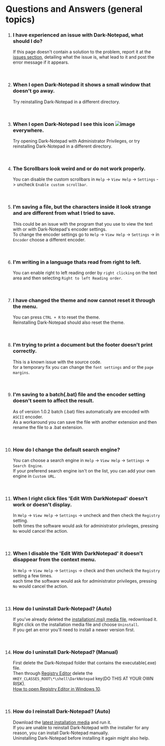 # Questions and Answers (general topics)

1. ### I have experienced an issue with Dark-Notepad, what should I do?
   If this page doesn't contain a solution to the problem, report it at the [issues section](https://github.com/000Daniel/Dark-Notepad/issues), detailing what the issue is, what lead to it and post the error message if it appears.
   
   <br/>
2. ### When I open Dark-Notepad it shows a small window that doesn't go away.
   Try reinstalling Dark-Notepad in a different directory.
   
   <br/>
3. ### When I open Dark-Notepad I see this icon ![image](https://user-images.githubusercontent.com/90350173/197747308-be29df90-9a3f-4d61-983e-a194f1faf28a.png) everywhere. 
   Try opening Dark-Notepad with Administrator Privileges, or try reinstalling Dark-Notepad in a different directory.
      
   <br/>
4. ### The Scrollbars look weird and or do not work properly.
   You can disable the custom scrollbars in `Help` -> `View Help` -> `Settings` -> uncheck `Enable custom scrollbar`.
         
   <br/>
5. ### I'm saving a file, but the characters inside it look strange and are different from what I tried to save.
   This could be an issue with the program that you use to view the text with or with Dark-Notepad's encoder settings. <br/>
   To change the encoder settings go to `Help` -> `View Help` -> `Settings` -> in `Encoder` choose a different encoder.
         
   <br/>
6. ### I'm writing in a language thats read from right to left.
   You can enable right to left reading order by `right clicking` on the text area and then selecting `Right to left Reading order`.
         
   <br/>
7. ### I have changed the theme and now cannot reset it through the menu.
   You can press `CTRL + R` to reset the theme. <br/>
   Reinstalling Dark-Notepad should also reset the theme.
   
   <br/>
8. ### I'm trying to print a document but the footer doesn't print correctly.
   This is a known issue with the source code. <br/>
   for a temporary fix you can change the `font settings` and or the `page margins`.
      
   <br/>
9. ### I'm saving to a batch(.bat) file and the encoder setting doesn't seem to affect the result.
   As of version 1.0.2 batch (.bat) files automatically are encoded with `ASCII` encoder. <br/>
   As a workaround you can save the file with another extension and then rename the file to a .bat extension.
   
   <br/>
10. ### How do I change the default search engine?
     You can choose a search engine in `Help` -> `View Help` -> `Settings` -> `Search Engine`. <br/>
     If your preferend search engine isn't on the list, you can add your own engine in `Custom URL`.
   
   <br/>
   
11. ### When I right click files 'Edit With DarkNotepad' doesn't work or doesn't display.
     In `Help` -> `View Help` -> `Settings` -> uncheck and then check the `Registry` setting. <br/>
     both times the software would ask for administrator privileges, pressing `No` would cancel the action.
     
<br/>

12. ### When I disable the 'Edit With DarkNotepad' it doesn't disappear from the context menu.
     In `Help` -> `View Help` -> `Settings` -> check and then uncheck the `Registry` setting a few times. <br/>
     each time the software would ask for administrator privileges, pressing `No` would cancel the action.
     
     <br/>

13. ### How do I uninstall Dark-Notepad? (Auto)
     If you've already deleted the [installation(.msi) media file](https://github.com/000Daniel/Dark-Notepad/releases), redownload it. <br/>
     Right click on the installation media file and choose `Uninstall`. <br/>
     If you get an error you'll need to install a newer version first.
          
     <br/>

14. ### How do I uninstall Dark-Notepad? (Manual)
     First delete the Dark-Notepad folder that contains the executable(.exe) file. <br/>
     Then through [Registry Editor](https://en.wikipedia.org/wiki/Windows_Registry) delete the `HKEY_CLASSES_ROOT\*\shell\DarkNotepad` key(DO THIS AT YOUR OWN RISK).
     <br/>
     [How to open Registry Editor in Windows 10](https://support.microsoft.com/en-us/windows/how-to-open-registry-editor-in-windows-10-deab38e6-91d6-e0aa-4b7c-8878d9e07b11).
          
     <br/>

15. ### How do I reinstall Dark-Notepad? (Auto)
     Download the [latest installation media](https://github.com/000Daniel/Dark-Notepad/releases) and run it. <br/>
     If you are unable to reinstall Dark-Notepad with the installer for any reason, you can install Dark-Notepad manually. <br/>
     Uninstalling Dark-Notepad before installing it again might also help.
